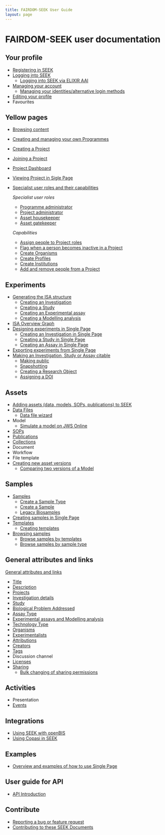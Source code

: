 ```yaml
---
title: FAIRDOM-SEEK User Guide
layout: page
---
```


# FAIRDOM-SEEK user documentation

## Your profile
- [Registering in SEEK](registering.html)
- [Logging into SEEK](login.html)
     - [Logging into SEEK via ELIXIR AAI](aai.html)
- [Managing your account](managing-account.html)
     - [Managing your identities/alternative login methods](managing-identities.html)
- [Editing your profile](editing-profile.html)
- Favourites

## Yellow pages
- [Browsing content](browsing.html)
- [Creating and managing your own Programmes](programme-creation-and-management.html)
- [Creating a Project](create-a-project.html)
- [Joining a Project](join-a-project.html)
- [Project Dashboard](project-dashboard.html)
- [Viewing Project in Sigle Page](viewing-project-in-single-page.html)
- [Specialist user roles and their capabilities](roles.html)

  _Specialist user roles_
     - [Programme administrator](roles.html#programme-administrator)
     - [Project administrator](roles.html#project-administrator)
     - [Asset housekeeper](roles.html#asset-housekeeper)
     - [Asset gatekeeper](roles.html#asset-gatekeeper)
  
  _Capabilities_
     - [Assign people to Project roles](administer-project-members.html#assign-people-to-project-roles)
     - [Flag when a person becomes inactive in a Project](administer-project-members.html#flag-when-a-person-becomes-inactive-in-a-project)
     - [Create Organisms](adding-admin-items.html#creating-organisms)
     - [Create Profiles](adding-admin-items.html#creating-profiles)
     - [Create Institutions](adding-admin-items.html#creating-institutions)
     - [Add and remove people from a Project](administer-project-members.html#add-and-remove-people-from-a-project)

## Experiments
- [Generating the ISA structure](generating-the-isa-structure.html)
     - [Creating an Investigation](generating-the-isa-structure.html#creating-an-investigation)
     - [Creating a Study](generating-the-isa-structure.html#creating-a-study)
     - [Creating an Experimental assay](generating-the-isa-structure.html#creating-an-experimental-assay)
     - [Creating a Modelling analysis](generating-the-isa-structure.html#creating-a-modelling-analysis)
- [ISA Overview Graph](isa-overview.html)
- [Designing experiments in Single Page](designing-experiments-in-single-page.html)
  - [Creating an Investigation in Single Page](designing-experiments-in-single-page.html#creating-an-investigation-in-single-page)
  - [Creating a Study in Single Page](designing-experiments-in-single-page.html#creating-a-study-in-single-page)
  - [Creating an Assay in Single Page](designing-experiments-in-single-page.html#creating-an-assay-in-single-page)
- [Exporting experiments from Single Page](exporting-experiments-from-single-page.html)
- [Making an Investigation, Study or Assay citable](investigation-snapshots.html)
     - [Making public](investigation-snapshots.html#making-public)
     - [Snapshotting](investigation-snapshots.html#snapshotting)
     - [Creating a Research Object](investigation-snapshots.html#creating-a-research-object)
     - [Assigning a DOI](investigation-snapshots.html#assigning-a-doi)  
      
## Assets      
- [Adding assets (data, models, SOPs, publications) to SEEK](adding-assets.html)
- [Data Files](general-attributes.html#data-files)
  - [Data file wizard](data-file-upload-wizard.html)
- Model
  - [Simulate a model on JWS Online](simulate-on-jws-online.html)
- [SOPs](general-attributes.html#sops)
- [Publications](general-attributes.html#publications)
- [Collections](collections.html)
- Document
- Workflow
- File template
- [Creating new asset versions](uploading-new-versions.html)
  - [Comparing two versions of a Model](model-comparison.html)

## Samples
- [Samples](samples.html) 
     - [Create a Sample Type](create-sample-type.html)
     - [Create a Sample](create-sample.html)
     - [Legacy Biosamples](legacy-biosamples.html)
- [Creating samples in Single Page](designing-experiments-in-single-page.md#creating-samples-in-single-page)
- [Templates](templates-for-sample-types.html)
  - [Creating templates](templates-for-sample-types.html#creating-templates)
- [Browsing samples](browsing-samples.html)
  - [Browse samples by templates](browsing-samples.html#browse-samples-bytemplates)
  - [Browse samples by sample type](browsing-samples.md#browse-samples-by-sample-type)
    

## General attributes and links
[General attributes and links](general-attributes.html)
- [Title](general-attributes.html#title)
- [Description](general-attributes.html#description)
- [Projects](general-attributes.html#projects)
- [Investigation details](general-attributes.html#investigation-details)
- [Study](general-attributes.html#study)
- [Biological Problem Addressed](general-attributes.html#biological-problem-addressed)
- [Assay Type](general-attributes.html#assay-type)
- [Experimental assays and Modelling analysis](general-attributes.html#experimental-assays-and-modelling-analysis)
- [Technology Type](general-attributes.html#technology-type)
- [Organisms](general-attributes.html#organisms)
- [Experimentalists](general-attributes.html#experimentalists)
- [Attributions](general-attributes.html#attributions)
- [Creators](general-attributes.html#creators)
- [Tags](general-attributes.html#tags)
- Discussion channel
- [Licenses](licenses.html)
- [Sharing](general-attributes.html#sharing)
  - [Bulk changing of sharing permissions](bulk-change-sharing-permission.html)

## Activities
- Presentation
- [Events](general-attributes.html#events)

## Integrations
- [Using SEEK with openBIS](openbis.html)
- [Using Copasi in SEEK](copasi-button.html)

## Examples
- [Overview and examples of how to use Single Page](examples.html)

## User guide for API
- [API Introduction](api.html)

## Contribute
- [Reporting a bug or feature request](/tech/reporting-bugs-and-features.html)
- [Contributing to these SEEK Documents](/contributing.html)





